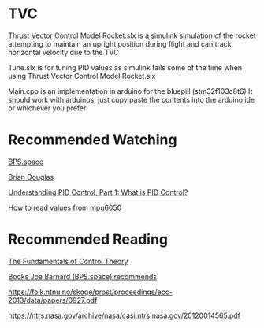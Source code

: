 # TVC
Thrust Vector Control Model Rocket.slx is a simulink simulation of the rocket attempting to maintain an upright position during flight and can track horizontal velocity due to the TVC

Tune.slx is for tuning PID values as simulink fails some of the time when using Thrust Vector Control Model Rocket.slx

Main.cpp is an implementation in arduino for the bluepill (stm32f103c8t6).It should work with arduinos, just copy paste the contents into the arduino ide or whichever you prefer

# Recommended Watching

[BPS.space](https://www.youtube.com/channel/UCILl8ozWuxnFYXIe2svjHhg)

[Brian Douglas](https://www.youtube.com/user/ControlLectures/videos)

[Understanding PID Control, Part 1: What is PID Control?](https://youtu.be/wkfEZmsQqiA)

[How to read values from mpu6050](https://www.youtube.com/watch?v=ImctYI8hgq4)

# Recommended Reading
[The Fundamentals of Control Theory](https://www.patreon.com/posts/book-is-now-free-28313078)

[Books Joe Barnard (BPS.space) recommends](https://www.youtube.com/watch?v=BcKL4M5Xod)

https://folk.ntnu.no/skoge/prost/proceedings/ecc-2013/data/papers/0927.pdf

https://ntrs.nasa.gov/archive/nasa/casi.ntrs.nasa.gov/20120014565.pdf
